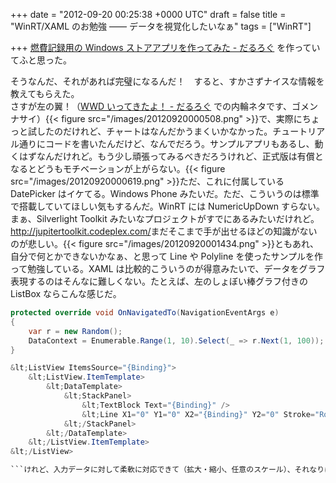 
+++
date = "2012-09-20 00:25:38 +0000 UTC"
draft = false
title = "WinRT/XAML のお勉強 ―― データを視覚化したいなぁ"
tags = ["WinRT"]

+++
<a href="https://blog.daruyanagi.jp/entry/2012/09/17/222920">燃費記録用の Windows ストアアプリを作ってみた - だるろぐ</a> を作っていてふと思った。<script>    window.twttr = (function(d, s, id) {        var js, fjs = d.getElementsByTagName(s)[0],            t = window.twttr || {};        if (d.getElementById(id)) return t;        js = d.createElement(s);        js.id = id;        js.src = "https://platform.twitter.com/widgets.js";        fjs.parentNode.insertBefore(js, fjs);        t._e = [];        t.ready = function(f) {            t._e.push(f);        };        return t;    }(document, "script", "twitter-wjs"));</script><script>    twttr.ready(function (twttr) {        var el = document.getElementsByClassName('twitter-syntax-tweet-id-247909564761112576');        for (var i=0;i<el.length;i++) {            if (!!el[i].getAttribute('data-is-tweet-loaded')){                continue;            }            el[i].setAttribute('data-is-tweet-loaded', '1');            twttr.widgets.createTweet('247909564761112576',el[i],{});        }    });</script><div class="twitter-syntax-tweet-id-247909564761112576"></div>そうなんだ、それがあれば完璧になるんだ！　すると、すかさずナイスな情報を教えてもらえた。<script>    window.twttr = (function(d, s, id) {        var js, fjs = d.getElementsByTagName(s)[0],            t = window.twttr || {};        if (d.getElementById(id)) return t;        js = d.createElement(s);        js.id = id;        js.src = "https://platform.twitter.com/widgets.js";        fjs.parentNode.insertBefore(js, fjs);        t._e = [];        t.ready = function(f) {            t._e.push(f);        };        return t;    }(document, "script", "twitter-wjs"));</script><script>    twttr.ready(function (twttr) {        var el = document.getElementsByClassName('twitter-syntax-tweet-id-247911268567101440');        for (var i=0;i<el.length;i++) {            if (!!el[i].getAttribute('data-is-tweet-loaded')){                continue;            }            el[i].setAttribute('data-is-tweet-loaded', '1');            twttr.widgets.createTweet('247911268567101440',el[i],{});        }    });</script><div class="twitter-syntax-tweet-id-247911268567101440"></div>さすが左の翼！（<a href="https://blog.daruyanagi.jp/entry/2012/04/26/050929">WWD いってきたよ！ - だるろぐ</a> での内輪ネタです、ゴメンナサイ）{{< figure src="/images/20120920000508.png"  >}}で、実際にちょっと試したのだけれど、チャートはなんだかうまくいかなかった。チュートリアル通りにコードを書いたんだけど、なんでだろう。サンプルアプリもあるし、動くはずなんだけれど。もう少し頑張ってみるべきだろうけれど、正式版は有償となるとどうもモチベーションが上がらない。{{< figure src="/images/20120920000619.png"  >}}ただ、これに付属している DatePicker はイケてる。Windows Phone みたいだ。ただ、こういうのは標準で搭載していてほしい気もするんだ。WinRT には NumericUpDown すらない。まぁ、Silverlight Toolkit みたいなプロジェクトがすでにあるみたいだけれど。<a href="http://jupitertoolkit.codeplex.com/">http://jupitertoolkit.codeplex.com/</a>まだそこまで手が出せるほどの知識がないのが悲しい。{{< figure src="/images/20120920001434.png"  >}}ともあれ、自分で何とかできないかなぁ、と思って Line や Polyline を使ったサンプルを作って勉強している。XAML は比較的こういうのが得意みたいで、データをグラフ表現するのはそんなに難しくない。たとえば、左のしょぼい棒グラフ付きの ListBox ならこんな感じだ。
```cs
protected override void OnNavigatedTo(NavigationEventArgs e)
{
    var r = new Random();
    DataContext = Enumerable.Range(1, 10).Select(_ => r.Next(1, 100));
}

&lt;ListView ItemsSource="{Binding}">
    &lt;ListView.ItemTemplate>
        &lt;DataTemplate>
            &lt;StackPanel>
                &lt;TextBlock Text="{Binding}" />
                &lt;Line X1="0" Y1="0" X2="{Binding}" Y2="0" Stroke="RoyalBlue" StrokeThickness="5"/>
            &lt;/StackPanel>
        &lt;/DataTemplate>
    &lt;/ListView.ItemTemplate>
&lt;/ListView>

```けれど、入力データに対して柔軟に対応できて（拡大・縮小、任意のスケール）、それなりにカッコいいのを作ろうと思うとやっぱり大変そうだ。初心者に産毛が生えたような自分には少し難しい。でも、決してステマではないんだけれど、<a href="https://blog.daruyanagi.jp/entry/2012/09/08/062322">『「.NET開発者」のためのSilverlight入門』 - だるろぐ</a> のおかげか、これぐらいのことはササッと書けるようになったのはちょっとうれしい。



